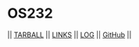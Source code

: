 # OS232

|| [TARBALL]() || [LINKS](links.md) || [LOG](TXT/mylog.txt) || [GitHub](https://github.com/SandriaRania/os232/) ||
